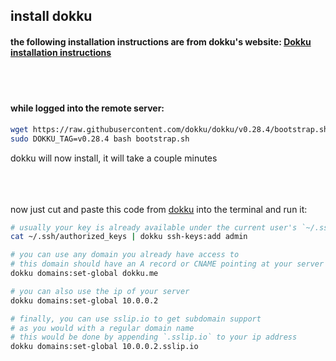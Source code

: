 ## install dokku

#### the following installation instructions are from dokku's website: [Dokku installation instructions](https://dokku.com/docs/getting-started/installation/)
<br></br>


#### while logged into the remote server:
```bash
wget https://raw.githubusercontent.com/dokku/dokku/v0.28.4/bootstrap.sh
sudo DOKKU_TAG=v0.28.4 bash bootstrap.sh
```
dokku will now install, it will take a couple minutes
<br></br>
<br></br>


now just cut and paste this code from [dokku](https://dokku.com/docs/getting-started/installation/) into the terminal and run it: 
```bash
# usually your key is already available under the current user's `~/.ssh/authorized_keys` file
cat ~/.ssh/authorized_keys | dokku ssh-keys:add admin

# you can use any domain you already have access to
# this domain should have an A record or CNAME pointing at your server's IP
dokku domains:set-global dokku.me

# you can also use the ip of your server
dokku domains:set-global 10.0.0.2

# finally, you can use sslip.io to get subdomain support
# as you would with a regular domain name
# this would be done by appending `.sslip.io` to your ip address
dokku domains:set-global 10.0.0.2.sslip.io

```

